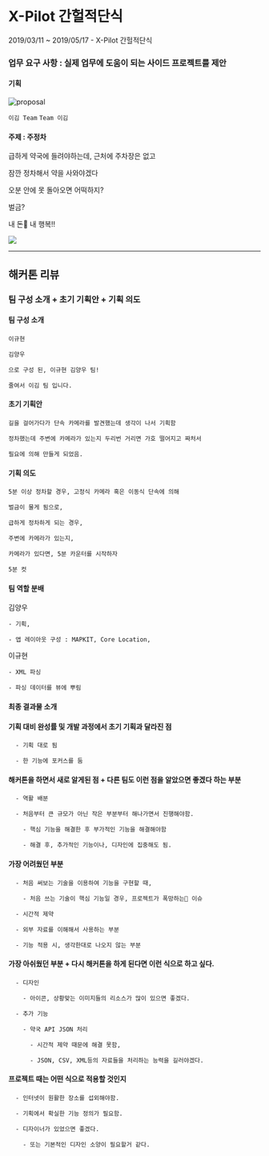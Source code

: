 # X-Pilot 간헐적단식

2019/03/11 ~ 2019/05/17 - X-Pilot 간헐적단식

### 업무 요구 사항 : 실제 업무에 도움이 되는 사이드 프로젝트를 제안

#### 기획

![proposal](./etc/proposal.png)


```이김 Team```
```Team 이김```

#### 주제 : 주정차

급하게 약국에 들려야하는데, 근처에 주차장은 없고

잠깐 정차해서 약을 사와야겠다

오분 안에 못 돌아오면 어떡하지?

벌금?

내 돈💸 내 행복!!

![](/keynote/222x480.gif)

---



## 해커톤 리뷰

### 팀 구성 소개 + 초기 기획안 + 기획 의도

#### 팀 구성 소개

    이규현
    
    김양우 
    
    으로 구성 된, 이규현 김양우 팀!
    
    줄여서 이김 팀 입니다.



#### 초기 기획안

    길을 걸어가다가 단속 카메라를 발견했는데 생각이 나서 기획함
    
    정차했는데 주변에 카메라가 있는지 두리번 거리면 가호 떨어지고 짜처서 
    
    필요에 의해 만들게 되었음.



#### 기획 의도

    5분 이상 정차할 경우, 고정식 카메라 혹은 이동식 단속에 의해
    
    벌금이 물게 됨으로,
    
    급하게 정차하게 되는 경우, 
    
    주변에 카메라가 있는지,
    
    카메라가 있다면, 5분 카운터를 시작하자
    
    5분 컷


#### 팀 역할 분배

  김양우 

    - 기획, 
    
    - 앱 레이아웃 구성 : MAPKIT, Core Location, 

  이규현 

    - XML 파싱
    
    - 파싱 데이터를 뷰에 뿌림



#### 최종 결과물 소개



#### 기획 대비 완성률 및 개발 과정에서 초기 기획과 달라진 점

      - 기획 대로 됨
    
      - 한 기능에 포커스를 둠


#### 해커톤을 하면서 새로 알게된 점 + 다른 팀도 이런 점을 알았으면 좋겠다 하는 부분

      - 역활 배분
    
      - 처음부터 큰 규모가 아닌 작은 부분부터 해나가면서 진행해야함.
    
        - 핵심 기능을 해결한 후 부가적인 기능을 해결해야함
    
        - 해결 후, 추가적인 기능이나, 디자인에 집중해도 됨.



#### 가장 어려웠던 부분

      - 처음 써보는 기술을 이용하여 기능을 구현할 때,
    
        - 처음 쓰는 기술이 핵심 기능일 경우, 프로젝트가 폭망하는🤮 이슈
    
      - 시간적 제약
    
      - 외부 자료를 이해해서 사용하는 부분
    
      - 기능 적용 시, 생각한대로 나오지 않는 부분


#### 가장 아쉬웠던 부분 + 다시 해커톤을 하게 된다면 이런 식으로 하고 싶다.

      - 디자인
      
        - 아이콘, 상황맞는 이미지들의 리소스가 많이 있으면 좋겠다.
        
      - 추가 기능
      
        - 약국 API JSON 처리
        
          - 시간적 제약 때문에 해결 못함, 
          
          - JSON, CSV, XML등의 자료들을 처리하는 능력을 길러야겠다.

#### 프로젝트 때는 어떤 식으로 적용할 것인지

      - 인터넷이 원활한 장소를 섭외해야함.
      
      - 기획에서 확실한 기능 정의가 필요함.
      
      - 디자이너가 있었으면 좋겠다.
      
        - 또는 기본적인 디자인 소양이 필요할거 같다.
